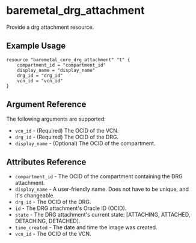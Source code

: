 # baremetal\_drg\_attachment

Provide a drg attachment resource.

## Example Usage

```
resource "baremetal_core_drg_attachment" "t" {
    compartment_id = "compartment_id"
    display_name = "display_name"
    drg_id = "drg_id"
    vcn_id = "vcn_id"
}
```

## Argument Reference

The following arguments are supported:

* `vcn_id` - (Required) The OCID of the VCN.
* `drg_id` - (Required) The OCID of the DRG.
* `display_name` - (Optional) The OCID of the compartment.

## Attributes Reference
* `compartment_id` - The OCID of the compartment containing the DRG attachment.
* `display_name` - A user-friendly name. Does not have to be unique, and it's changeable.
* `drg_id` - The OCID of the DRG.
* `id` - The DRG attachment's Oracle ID (OCID).
* `state` - The DRG attachment's current state: [ATTACHING, ATTACHED, DETACHING, DETACHED].
* `time_created` - The date and time the image was created.
* `vcn_id` - The OCID of the VCN.

